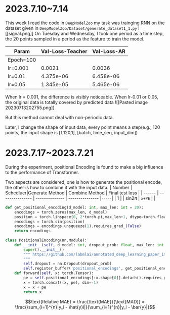 
# 2023.7.10~7.14

This week I read the code in `DeepModelZoo` 
my task was trainging RNN on the dataset given in `DeepModelZoo/Dataset/generate_dataset1_1.py` 
![[signal.png]]
On Tuesday and Wednesday, I took one period as a time step, the 20 points sampled in a period as the feature to train the model. 

| Param     | Val-Loss-Teacher | Val-Loss-AR |
| --------- | ---------------- | ----------- |
| Epoch=100 |                  |             |
| lr=0.001  | 0.0021           | 0.0036      |
| lr=0.01   | 4.375e-06        | 6.458e-06   |
| lr=0.05   | 1.345e-05        | 5.465e-06   |

When lr = 0.001, the difference is visibly noticeable. When lr-0.01 or 0.05, the original data is totally covered by predicted data
![[Pasted image 20230713202755.png]]



But this method cannot deal with non-periodic data. 

Later, I change the shape of input data, every point means a step(e.g., 120 points, the input shape is [1,120,1], [batch, time_seq, input_dim]) 





# 2023.7.17~2023.7.21


During the experiment, positional Encoding is found to make a big influence to the performance of Transformer. 

Two aspects are considered, one is how to generate the positional encode, the other is how to combine it with the input data.
| Number | Schedluer|Generate Method | Combine Method | Final test loss |
| ------ | --------------- | -------------- | --------------- |-----|
| 1       | |    sin2$\pi$             |       `x+PE`         |                 |



```python
def get_positional_encoding(d_model: int, max_len: int = 20):
    encodings = torch.zeros(max_len, d_model)
    position = torch.linspace(0, 2*torch.pi,max_len+1, dtype=torch.float32)[:-1,None]
    encodings = torch.sin(position)
    encodings = encodings.unsqueeze(1).requires_grad_(False)
    return encodings
   
class PositionalEncoding(nn.Module):
    def __init__(self, d_model: int, dropout_prob: float, max_len: int = 20):
        super().__init__()
        """ https://github.com/labmlai/annotated_deep_learning_paper_implementations/
        """
        self.dropout = nn.Dropout(dropout_prob)
        self.register_buffer('positional_encodings', get_positional_encoding(d_model, max_len), False)
    def forward(self, x: torch.Tensor):
        pe = self.positional_encodings[:x.shape[0]].detach().requires_grad_(False)
        x = torch.concat((x, pe), dim=-1)
        x = x + pe
        return x
```


$$\text{Relative MAE} = \frac{\text{MAE}}{\text{MAD}} = \frac{\sum_{i=1}^{n}|y_i - \hat{y}i|}{\sum_{i=1}^{n}|y_i - \bar{y}|}$$